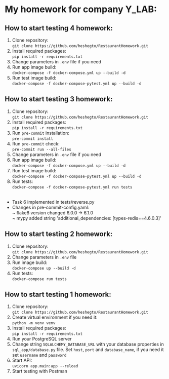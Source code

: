 # My homework for company Y_LAB:
## How to start testing 4 homework:
1) Clone repository:<br/>
`git clone https://github.com/heshegto/RestaurantHomework.git`
2) Install required packages:<br/>
`pip install -r requirements.txt`
3) Change parameters in `.env` file if you need
4) Run app image build:<br/>
`docker-compose -f docker-compose.yml up --build -d`
5) Run test image build:<br/>
`docker-compose -f docker-compose-pytest.yml up --build -d`

## How to start testing 3 homework:
1) Clone repository:<br/>
`git clone https://github.com/heshegto/RestaurantHomework.git`
2) Install required packages:<br/>
`pip install -r requirements.txt`
3) Run `pre-commit` installation:<br/>
`pre-commit install`
4) Run `pre-commit` check:<br/>
`pre-commit run --all-files`
5) Change parameters in `.env` file if you need
6) Run app image build:<br/>
`docker-compose -f docker-compose.yml up --build -d`
7) Run test image build:<br/>
`docker-compose -f docker-compose-pytest.yml up --build -d`
8) Run tests:<br/>
`docker-compose -f docker-compose-pytest.yml run tests`
<br/><br/>
* Task 6 implemented in tests/reverse.py
* Changes in pre-commit-config.yaml:<br/>
~ flake8 version changed 6.0.0 -> 6.1.0<br/>
~ mypy added string 'additional_dependencies: [types-redis==4.6.0.3]'


## How to start testing 2 homework:
1) Clone repository:<br/>
`git clone https://github.com/heshegto/RestaurantHomework.git`
2) Change parameters in `.env` file
3) Run image build:<br/>
`docker-compose up --build -d`
4) Run tests:<br/>
`docker-compose run tests`

## How to start testing 1 homework:
1) Clone repository:<br/>
`git clone https://github.com/heshegto/RestaurantHomework.git`
2) Create virtual environment if you need it:<br/>
`python -m venv venv`
3) Install required packages:<br/>
`pip install -r requirements.txt`
4) Run your PostgreSQL server
5) Change string `SQLALCHEMY_DATABASE_URL` with your database properties in `sql_app/database.py` file. Set `host`,
`port` and `database_name`, if you need it set `username` and `password`
6) Start API:<br/>
`uvicorn app.main:app --reload`
7) Start testing with Postman
